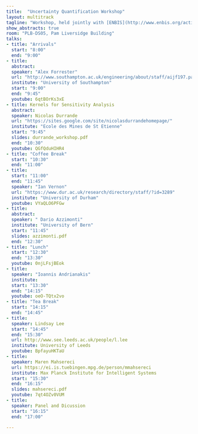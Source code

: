 ```yaml
---
title:  "Uncertainty Quantification Workshop"
layout: multitrack
tagline: "Workshop, held jointly with [ENBIS](http://www.enbis.org/activities/events/current/424_ENBIS_16_in_Sheffield/?_ts=1&_ts=1)"
show_abstracts: true
room: "PLB-DS05, Pam Liversidge Building"
talks:
- title: "Arrivals"
  start: "8:00"
  end: "9:00"
- title:
  abstract:
  speaker: "Alex Forrester"
  url: "http://www.southampton.ac.uk/engineering/about/staff/aijf197.page"
  institute: "University of Southampton"
  start: "9:00"
  end: "9:45"
  youtube: 6qtBOrKs3xE
- title: Kernels for Sensitivity Analysis
  abstract:
  speaker: Nicolas Durrande
  url: "https://sites.google.com/site/nicolasdurrandehomepage/"
  institute: "Ecole des Mines de St Etienne"
  start: "9:45"
  slides: durrande_workshop.pdf
  end: "10:30"
  youtube: QGfQduHIHR4
- title: "Coffee Break"
  start: "10:30"
  end: "11:00"
- title:
  start: "11:00"
  end: "11:45"
  speaker: "Ian Vernon"
  url: "https://www.dur.ac.uk/research/directory/staff/?id=3289"
  institute: "University of Durham"
  youtube: VYaQLO6PFGw
- title:
  abstract:
  speaker: " Dario Azzimonti"
  institute: "University of Bern"
  start: "11:45"
  slides: azzimonti.pdf
  end: "12:30"
- title: "Lunch"
  start: "12:30"
  end: "13:30"
  youtube: 0njLFsjBEok
- title:
  speaker: "Ioannis Andrianakis"
  institute:
  start: "13:30"
  end: "14:15"
  youtube: oeO-TQtx2vo
- title: "Tea Break"
  start: "14:15"
  end: "14:45"
- title:
  speaker: Lindsay Lee
  start: "14:45"
  end: "15:30"
  url: http://www.see.leeds.ac.uk/people/l.lee
  institute: University of Leeds
  youtube: BpfayuHKTaU
- title:
  speaker: Maren Mahsereci
  url: https://ei.is.tuebingen.mpg.de/person/mmahsereci
  institute: Max Planck Institute for Intelligent Systems
  start: "15:30"
  end: "16:15"
  slides: mahsereci.pdf
  youtube: 7qt4OZv0VUM
- title:
  speaker: Panel and Dicussion
  start: "16:15"
  end: "17:00"

---
```

